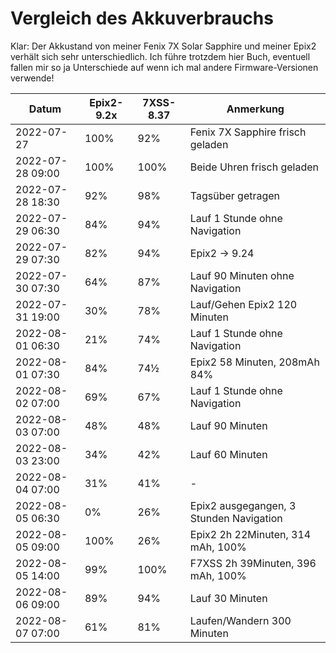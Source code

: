 Vergleich des Akkuverbrauchs
============================

Klar: Der Akkustand von meiner Fenix 7X Solar Sapphire und meiner Epix2
verhält sich sehr unterschiedlich. Ich führe trotzdem hier Buch, eventuell
fallen mir so ja Unterschiede auf wenn ich mal andere Firmware-Versionen
verwende!

|Datum           |Epix2-9.2x|7XSS-8.37|Anmerkung                              |
|----------------|----------|---------|---------------------------------------|
|2022-07-27      |100%      | 92%     |Fenix 7X Sapphire frisch geladen       |
|2022-07-28 09:00|100%      |100%     |Beide Uhren frisch geladen             |
|2022-07-28 18:30| 92%      | 98%     |Tagsüber getragen                      |
|2022-07-29 06:30| 84%      | 94%     |Lauf 1 Stunde ohne Navigation          |
|2022-07-29 07:30| 82%      | 94%     |Epix2 -> 9.24                          |
|2022-07-30 07:30| 64%      | 87%     |Lauf 90 Minuten ohne Navigation        |
|2022-07-31 19:00| 30%      | 78%     |Lauf/Gehen Epix2 120 Minuten           |
|2022-08-01 06:30| 21%      | 74%     |Lauf 1 Stunde ohne Navigation          |
|2022-08-01 07:30| 84%      | 74½     |Epix2 58 Minuten, 208mAh 84%           |
|2022-08-02 07:00| 69%      | 67%     |Lauf 1 Stunde ohne Navigation          |
|2022-08-03 07:00| 48%      | 48%     |Lauf 90 Minuten                        |
|2022-08-03 23:00| 34%      | 42%     |Lauf 60 Minuten                        |
|2022-08-04 07:00| 31%      | 41%     |-                                      |
|2022-08-05 06:30|  0%      | 26%     |Epix2 ausgegangen, 3 Stunden Navigation|
|2022-08-05 09:00|100%      | 26%     |Epix2 2h 22Minuten, 314 mAh, 100%      |
|2022-08-05 14:00| 99%      |100%     |F7XSS 2h 39Minuten, 396 mAh, 100%      |
|2022-08-06 09:00| 89%      | 94%     |Lauf 30 Minuten                        |
|2022-08-07 07:00| 61%      | 81%     |Laufen/Wandern 300 Minuten             |
